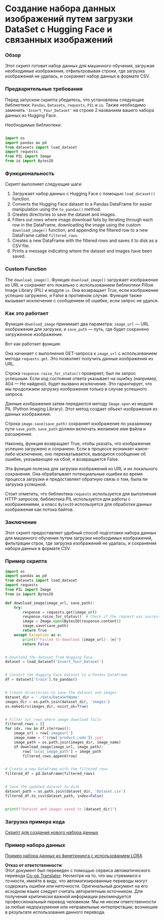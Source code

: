 <!--
CO_OP_TRANSLATOR_METADATA:
{
  "original_hash": "3cd0b727945d57998f1096763df56a84",
  "translation_date": "2025-03-27T13:33:36+00:00",
  "source_file": "md\\03.FineTuning\\CreatingSampleData.md",
  "language_code": "ru"
}
-->
# Создание набора данных изображений путем загрузки DataSet с Hugging Face и связанных изображений

### Обзор

Этот скрипт готовит набор данных для машинного обучения, загружая необходимые изображения, отфильтровывая строки, где загрузка изображений не удалась, и сохраняет набор данных в формате CSV.

### Предварительные требования

Перед запуском скрипта убедитесь, что установлены следующие библиотеки: `Pandas`, `Datasets`, `requests`, `PIL` и `io`. Также необходимо заменить `'Insert_Your_Dataset'` на строке 2 названием вашего набора данных из Hugging Face.

Необходимые библиотеки:

```python

import os
import pandas as pd
from datasets import load_dataset
import requests
from PIL import Image
from io import BytesIO
```

### Функциональность

Скрипт выполняет следующие шаги:

1. Загружает набор данных с Hugging Face с помощью `load_dataset()` function.
2. Converts the Hugging Face dataset to a Pandas DataFrame for easier manipulation using the `to_pandas()` method.
3. Creates directories to save the dataset and images.
4. Filters out rows where image download fails by iterating through each row in the DataFrame, downloading the image using the custom `download_image()` function, and appending the filtered row to a new DataFrame called `filtered_rows`.
5. Creates a new DataFrame with the filtered rows and saves it to disk as a CSV file.
6. Prints a message indicating where the dataset and images have been saved.

### Custom Function

The `download_image()`. Функция `download_image()` загружает изображение из URL и сохраняет его локально с использованием библиотеки Pillow Image Library (PIL) и модуля `io`. Она возвращает True, если изображение успешно загружено, и False в противном случае. Функция также вызывает исключение с сообщением об ошибке, если запрос не удался.

### Как это работает

Функция `download_image` принимает два параметра: `image_url` — URL изображения для загрузки, и `save_path` — путь, где будет сохранено загруженное изображение.

Вот как работает функция:

Она начинает с выполнения GET-запроса к `image_url` с использованием метода `requests.get`. Это позволяет получить данные изображения из URL.

Строка `response.raise_for_status()` проверяет, был ли запрос успешным. Если код состояния ответа указывает на ошибку (например, 404 — Не найдено), будет вызвано исключение. Это гарантирует, что мы продолжаем загрузку изображения только в случае успешного запроса.

Данные изображения затем передаются методу `Image.open` из модуля PIL (Python Imaging Library). Этот метод создает объект изображения из данных изображения.

Строка `image.save(save_path)` сохраняет изображение по указанному пути `save_path`. `save_path` должен включать желаемое имя файла и расширение.

Наконец, функция возвращает True, чтобы указать, что изображение успешно загружено и сохранено. Если в процессе возникает какое-либо исключение, оно перехватывается, выводится сообщение об ошибке, указывающее на сбой, и возвращается False.

Эта функция полезна для загрузки изображений из URL и их локального сохранения. Она обрабатывает потенциальные ошибки во время процесса загрузки и предоставляет обратную связь о том, была ли загрузка успешной.

Стоит отметить, что библиотека `requests` используется для выполнения HTTP-запросов, библиотека PIL используется для работы с изображениями, а класс `BytesIO` используется для обработки данных изображения как потока байтов.

### Заключение

Этот скрипт предоставляет удобный способ подготовки набора данных для машинного обучения путем загрузки необходимых изображений, фильтрации строк, где загрузка изображений не удалась, и сохранения набора данных в формате CSV.

### Пример скрипта

```python
import os
import pandas as pd
from datasets import load_dataset
import requests
from PIL import Image
from io import BytesIO

def download_image(image_url, save_path):
    try:
        response = requests.get(image_url)
        response.raise_for_status()  # Check if the request was successful
        image = Image.open(BytesIO(response.content))
        image.save(save_path)
        return True
    except Exception as e:
        print(f"Failed to download {image_url}: {e}")
        return False


# Download the dataset from Hugging Face
dataset = load_dataset('Insert_Your_Dataset')


# Convert the Hugging Face dataset to a Pandas DataFrame
df = dataset['train'].to_pandas()


# Create directories to save the dataset and images
dataset_dir = './data/DataSetName'
images_dir = os.path.join(dataset_dir, 'images')
os.makedirs(images_dir, exist_ok=True)


# Filter out rows where image download fails
filtered_rows = []
for idx, row in df.iterrows():
    image_url = row['imageurl']
    image_name = f"{row['product_code']}.jpg"
    image_path = os.path.join(images_dir, image_name)
    if download_image(image_url, image_path):
        row['local_image_path'] = image_path
        filtered_rows.append(row)


# Create a new DataFrame with the filtered rows
filtered_df = pd.DataFrame(filtered_rows)


# Save the updated dataset to disk
dataset_path = os.path.join(dataset_dir, 'Dataset.csv')
filtered_df.to_csv(dataset_path, index=False)


print(f"Dataset and images saved to {dataset_dir}")
```

### Загрузка примера кода 
[Скрипт для создания нового набора данных](../../../../code/04.Finetuning/generate_dataset.py)

### Пример набора данных
[Пример набора данных из финетюнинга с использованием LORA](../../../../code/04.Finetuning/olive-ort-example/dataset/dataset-classification.json)

**Отказ от ответственности**:  
Этот документ был переведен с помощью сервиса автоматического перевода [Co-op Translator](https://github.com/Azure/co-op-translator). Несмотря на то, что мы стремимся к точности, имейте в виду, что автоматизированные переводы могут содержать ошибки или неточности. Оригинальный документ на его исходном языке следует считать авторитетным источником. Для получения критически важной информации рекомендуется профессиональный перевод человеком. Мы не несем ответственности за любые недоразумения или неправильные интерпретации, возникшие в результате использования данного перевода.